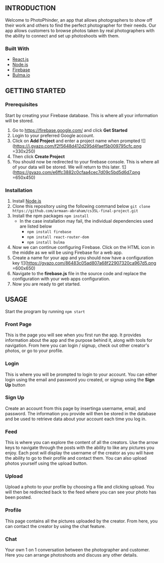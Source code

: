INTRODUCTION
-------------
Welcome to PhotoPhinder, an app that allows photographers to show off their work and others to find the perfect photographer for their needs. Our app allows customers to browse photos taken by real photographers with the ability to connect and set up photoshoots with them.

### Built With
* [React.js](https://reactjs.org/)
* [Node.js](https://nodejs.org/en/)
* [Firebase](https://firebase.google.com/)
* [Bulma.io](https://bulma.io/)

GETTING STARTED
---------------
### Prerequisites
Start by creating your Firebase database. This is where all your information  will be stored.
1. Go to https://firebase.google.com/ and click __Get Started__
2. Login to your preferred Google account.
3. Click on __Add Project__ and enter a project name when prompted
![](https://i.gyazo.com/f2f5648d412d295d4faef5b009795cfc.png =330x250)
4. Then click __Create Project__
5. You should now be redirected to your firebase console. This is where all of your data will be stored. We will return to this later.
![](https://gyazo.com/e6ffc3882c0cfaa4cec7d09c5bd5d6d7.png =650x450)  


### Installation
1. Install [Node.js](https://nodejs.org/en/)
2. Clone this repository using the following command below
```git clone https://github.com/armaan-abraham/cs35L-final-project.git```
3. Install the npm packages
```npm install```
	- In the case installation may fail, the individual dependencies used are listed below
		- ```npm install firebase``` 
		- ```npm install react-router-dom``` 
		- ```npm install bulma``` 
4. Now we can continue configuring Firebase. Click on the HTML icon in the middle as we will be using Firebase for a web app.
5. Create a name for your app and you should now have a configuration key
![](https://gyazo.com/86483c05ad807a68f22907320ca967d5.png =600x650)
6. Navigate to the __firebase.js__ file in the source code and replace the configuration with your web apps configuration.
7. Now you are ready to get started.

USAGE
-----
Start the program by running ```npm start```  
### Front Page
This is the page you will see when you first run the app. It provides information about the app and the purpose behind it, along with tools for navigation. From here you can login / signup, check out other creator's photos, or go to your profile.

### Login 
This is where you will be prompted to login to your account. You can either login using the email and password you created, or signup using the __Sign Up__ button

### Sign Up
Create an account from this page by insertinga  username, email, and password. The information you provide will then be stored in the database and be used to retrieve data about your account each time you log in.

### Feed
This is where you can explore the content of all the creators. Use the arrow keys to navigate through the posts with the ability to like any pictures you enjoy. Each post will display the username of the creator as you will have the ability to go to their profile and contact them. You can also upload photos yourself using the upload button.

### Upload
Upload a photo to your profile by choosing a file and clicking upload. You will then be redirected back to the feed where you can see your photo has been posted.

### Profile
This page contains all the pictures uploaded by the creator. From here, you can contact the creator by using the chat feature.

### Chat
Your own 1 on 1 conversation between the photographer and customer. Here you can arrange photoshoots and discuss any other details.
